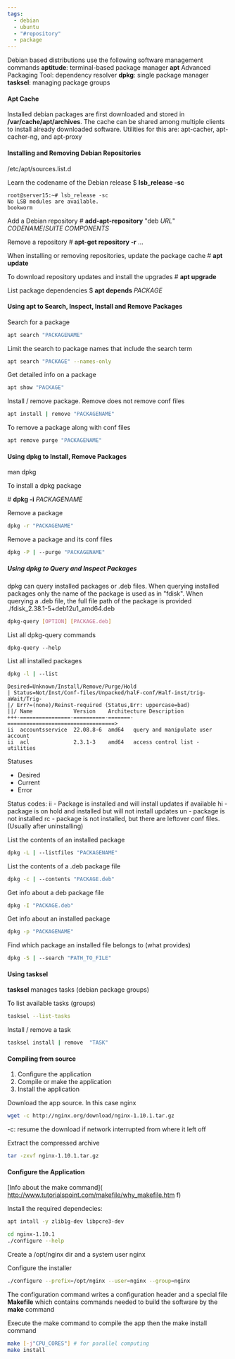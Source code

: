 ```yaml
---
tags:
  - debian
  - ubuntu
  - "#repository"
  - package
---
```


Debian based distributions use the following software management commands
**aptitude**: terminal-based package manager
**apt** Advanced Packaging Tool: dependency resolver
**dpkg**: single package manager
**tasksel**: managing package groups

#### Apt Cache

Installed debian packages are first downloaded and stored in **/var/cache/apt/archives**. The cache can be shared among multiple clients to install already downloaded software. Utilities for this are: apt-cacher, apt-cacher-ng, and apt-proxy

#### Installing and Removing Debian Repositories

/etc/apt/sources.list.d

Learn the codename of the Debian release
$ **lsb_release -sc**

```
root@server15:~# lsb_release -sc
No LSB modules are available.
bookworm
```

Add a Debian repository
\# **add-apt-repository** "deb *URL*" *CODENAME*/*SUITE*  *COMPONENTS*

Remove a repository
\# **apt-get repository -r** ...

When installing or removing repositories, update the package cache
\# **apt update**

To download repository updates and install the upgrades
\# **apt upgrade**

List package dependencies
$ **apt depends** *PACKAGE*

#### Using apt to Search, Inspect, Install and Remove Packages

Search for a package

``` bash
apt search "PACKAGENAME"
```

Limit the search to package names that include the search term

``` bash
apt search "PACKAGE" --names-only
```

Get detailed info on a package

``` bash
apt show "PACKAGE"
```

Install / remove package. Remove does not remove conf files

``` bash
apt install | remove "PACKAGENAME"
```

To remove a package along with conf files

``` bash
apt remove purge "PACKAGENAME"
```

#### Using dpkg to Install, Remove Packages

man dpkg

To install a dpkg package

\# **dpkg -i** *PACKAGENAME*

Remove a package

``` bash
dpkg -r "PACKAGENAME"
```

Remove a package and its conf files

``` bash
dpkg -P | --purge "PACKAGENAME"
```

##### Using dpkg to Query and Inspect Packages

dpkg can query installed packages or .deb files. When querying installed packages only the name of the package is used as in "fdisk". When querying a .deb file, the full file path of the package is provided ./fdisk_2.38.1-5+deb12u1_amd64.deb

``` bash
dpkg-query [OPTION] [PACKAGE.deb]
```

List all dpkg-query commands

```
dpkg-query --help
```

List all installed packages

``` bash
dpkg -l | --list
```

```
Desired=Unknown/Install/Remove/Purge/Hold
| Status=Not/Inst/Conf-files/Unpacked/halF-conf/Half-inst/trig-aWait/Trig-
|/ Err?=(none)/Reinst-required (Status,Err: uppercase=bad)
||/ Name             Version    Architecture Description
+++-================-==========-=======-==================================>
ii  accountsservice  22.08.8-6  amd64   query and manipulate user account 
ii  acl              2.3.1-3    amd64   access control list - utilities
```

Statuses
* Desired
* Current
* Error

Status codes:
ii - Package is installed and will install updates if available
hi - package is on hold and installed but will not install updates
un - package is not installed
rc - package is not installed, but there are leftover conf files. (Usually after uninstalling)

List the contents of an installed package

``` bash
dpkg -L | --listfiles "PACKAGENAME"
```

List the contents of a .deb package file

``` bash
dpkg -c | --contents "PACKAGE.deb"
```

Get info about a deb package file

``` bash
dpkg -I "PACKAGE.deb"
```

Get info about an installed package

``` bash
dpkg -p "PACKAGENAME"
```

Find which package an installed file belongs to (what provides)

``` bash
dpkg -S | --search "PATH_TO_FILE"
```
#### Using tasksel

**tasksel** manages tasks (debian package groups)

To list available tasks (groups)

``` bash
tasksel --list-tasks
```

Install / remove a task

``` bash
tasksel install | remove  "TASK"
```

#### Compiling from source

1. Configure the application
2. Compile or make the application
3. Install the application

Download the app source. In this case nginx

``` bash
wget -c http://nginx.org/download/nginx-1.10.1.tar.gz
```

-c: resume the download if network interrupted from where it left off

Extract the compressed archive 

``` bash
tar -zxvf nginx-1.10.1.tar.gz
```
#### Configure the Application

[Info about the make command]( http://www.tutorialspoint.com/makefile/why_makefile.htm f)

Install the required dependecies:

``` bash
apt intall -y zlib1g-dev libpcre3-dev
```

``` bash
cd nginx-1.10.1
./configure --help
```

Create a /opt/nginx dir and a system user nginx

Configure the installer

``` bash
./configure --prefix=/opt/nginx --user=nginx --group=nginx
```

The configuration command writes a configuration header and a special file **Makefile** which contains commands needed to build the software by the **make** command

Execute the make command to compile the app then the make install command

``` bash
make [-j"CPU_CORES"] # for parallel computing
make install
```

